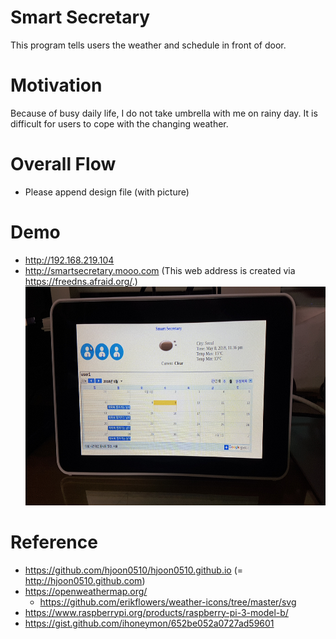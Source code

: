 # Smart Secretary
This program tells users the weather and schedule in front of door.

# Motivation
Because of busy daily life, I do not take umbrella with me on rainy day.
It is difficult for users to cope with the changing weather.

# Overall Flow
* Please append design file (with picture)
 
# Demo
* http://192.168.219.104 
* http://smartsecretary.mooo.com (This web address is created via https://freedns.afraid.org/.)
<img src=https://github.com/hjoon0510/SmartSecretary/blob/master/pic/demo4.jpg border=0 width=500 height=350> </img>


# Reference
* https://github.com/hjoon0510/hjoon0510.github.io (= http://hjoon0510.github.com)
* https://openweathermap.org/
   * https://github.com/erikflowers/weather-icons/tree/master/svg
* https://www.raspberrypi.org/products/raspberry-pi-3-model-b/
* https://gist.github.com/ihoneymon/652be052a0727ad59601
